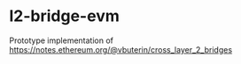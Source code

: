 # l2-bridge-evm
Prototype implementation of https://notes.ethereum.org/@vbuterin/cross_layer_2_bridges
